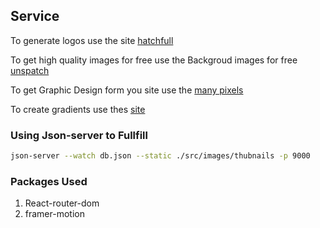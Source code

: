 ## Service

To generate logos use the site [hatchfull](https://hatchful.shopify.com/)

To get high quality images for free use the Backgroud images for free [unspatch](https://unsplash.com/s/photos/open-source)

To get Graphic Design form you site use the [many pixels](https://www.manypixels.com/)

To create gradients use thes [site](cssgradient.io)


### Using Json-server to Fullfill

```bash
json-server --watch db.json --static ./src/images/thubnails -p 9000
```

### Packages Used

1. React-router-dom
2. framer-motion

